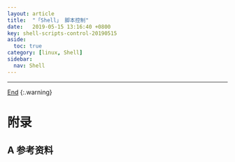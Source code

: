 ```yaml
---
layout: article
title:  "「Shell」 脚本控制"
date:   2019-05-15 13:16:40 +0800
key: shell-scripts-control-20190515
aside:
  toc: true
category: [linux, Shell]
sidebar:
  nav: Shell
---
```

<span id="head"></span>
<!--more-->




-------------------  
[End](#head)
{:.warning}  


# 附录
## A 参考资料
